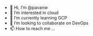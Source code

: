 - 👋 Hi, I’m @pavanw
- 👀 I’m interested in cloud 
- 🌱 I’m currently learning  GCP 
- 💞️ I’m looking to collaborate on DevOps
- 📫 How to reach me ...

<!---
pavanw/pavanw is a ✨ special ✨ repository because its `README.md` (this file) appears on your GitHub profile.
You can click the Preview link to take a look at your changes.
--->


